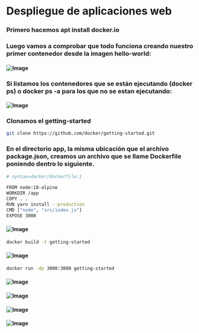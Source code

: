 # Despliegue de aplicaciones web

### Primero hacemos apt install docker.io

### Luego vamos a comprobar que todo funciona creando nuestro primer contenedor desde la imagen hello-world:

#### ![Image](https://github.com/JesusFernandez1/PracticaDocker/blob/main/Docker/actividad2/Captura%20de%20pantalla%20(199).png)

### Si listamos los contenedores que se están ejecutando (docker ps) o docker ps -a para los que no se estan ejecutando:

#### ![Image](https://github.com/JesusFernandez1/PracticaDocker/blob/main/Docker/actividad2/Captura%20de%20pantalla%20(200).png)

### Clonamos el getting-started
```sh 
git clone https://github.com/docker/getting-started.git

```

### En el directorio app, la misma ubicación que el archivo package.json, creamos un archivo que se llame Dockerfile poniendo dentro lo siguiente.

```sh
# syntax=docker/dockerfile:1
   
FROM node:18-alpine
WORKDIR /app
COPY . .
RUN yarn install --production
CMD ["node", "src/index.js"]
EXPOSE 3000
```
#### ![Image](https://github.com/JesusFernandez1/PracticaDocker/blob/main/Docker/actividad2/Captura%20de%20pantalla%20(201).png)

```sh 
docker build -t getting-started
```

#### ![Image](https://github.com/JesusFernandez1/PracticaDocker/blob/main/Docker/actividad2/Captura%20de%20pantalla%20(202).png)
```sh 
docker run -dp 3000:3000 getting-started
```

#### ![Image](https://github.com/JesusFernandez1/PracticaDocker/blob/main/Docker/actividad2/Captura%20de%20pantalla%20(203).png)

#### ![Image](https://github.com/JesusFernandez1/PracticaDocker/blob/main/Docker/actividad2/Captura%20de%20pantalla%20(204).png)

#### ![Image](https://github.com/JesusFernandez1/PracticaDocker/blob/main/Docker/actividad2/Captura%20de%20pantalla%20(205).png)

#### ![Image](https://github.com/JesusFernandez1/PracticaDocker/blob/main/Docker/actividad2/Captura%20de%20pantalla%20(206).png)
